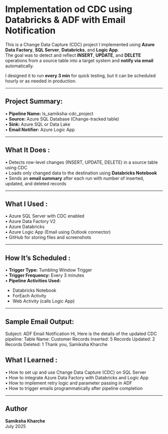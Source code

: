 # Implementation od CDC using Databricks & ADF with Email Notification

This is a Change Data Capture (CDC) project I implemented using **Azure Data Factory**, **SQL Server**, **Databricks**, and **Logic App**.  
The goal was to detect and reflect **INSERT**, **UPDATE**, and **DELETE** operations from a source table into a target system and **notify via email** automatically.

I designed it to run **every 3 min** for quick testing, but it can be scheduled hourly or as needed in production.

---

## Project Summary: 

• **Pipeline Name:** ls_samiksha-cdc_project  
• **Source:** Azure SQL Database (Change-tracked table)  
• **Sink:** Azure SQL or Data Lake  
• **Email Notifier:** Azure Logic App  

---

##  What It Does :

• Detects row-level changes (INSERT, UPDATE, DELETE) in a source table using CDC  
• Loads only changed data to the destination using **Databricks Notebook**  
• Sends an **email summary** after each run with number of inserted, updated, and deleted records

---

##  What I Used :

• Azure SQL Server with CDC enabled  
• Azure Data Factory V2  
• Azure Databricks  
• Azure Logic App (Email using Outlook connector)  
• GitHub for storing files and screenshots  

---

##  How It’s Scheduled :

• **Trigger Type:** Tumbling Window Trigger  
• **Trigger Frequency:** Every 3 minutes  
• **Pipeline Activities Used:**
  - Databricks Notebook
  - ForEach Activity
  - Web Activity (calls Logic App)

---
##  Sample Email Output: 
Subject: ADF Email Notification
Hi,
Here is the details of the updated CDC pipeline:
Table Name: Customer
Records Inserted: 5
Records Updated: 2
Records Deleted: 1
Thank you,
Samiksha Kharche

## What I Learned :

• How to set up and use Change Data Capture (CDC) on SQL Server  
• How to integrate Azure Data Factory with Databricks and Logic App  
• How to implement retry logic and parameter passing in ADF  
• How to trigger emails programmatically after pipeline completion  

---

## Author

**Samiksha Kharche**  
July 2025  

